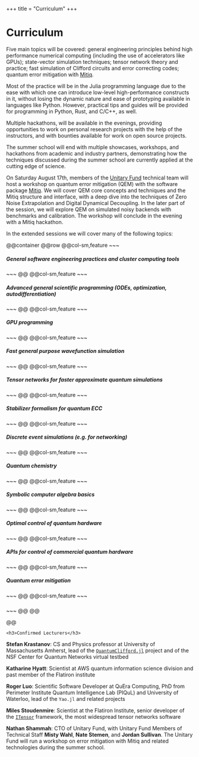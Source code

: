 +++
title = "Curriculum"
+++

# Curriculum

Five main topics will be covered: general engineering principles behind high performance numerical computing (including the use of accelerators like GPUs); state-vector simulation techniques; tensor network theory and practice; fast simulation of Clifford circuits and error correcting codes; quantum error mitigation with [Mitiq](https://github.com/unitaryfund/mitiq).

Most of the practice will be in the Julia programming language due to the ease with which one can introduce low-level high-performance constructs in it, without losing the dynamic nature and ease of prototyping available in languages like Python. However, practical tips and guides will be provided for programming in Python, Rust, and C/C++, as well.

Multiple hackathons, will be available in the evenings, providing opportunities to work on personal research projects with the help of the instructors, and with bounties available for work on open source projects.

The summer school will end with multiple showcases, workshops, and hackathons from academic and industry partners, demonstrating how the techniques discussed during the summer school are currently applied at the cutting edge of science.

On Saturday August 17th, members of the [Unitary Fund](unitary.fund) technical team will host a workshop on quantum error mitigation (QEM) with the software package [Mitiq](https://github.com/unitaryfund/mitiq).
We will cover QEM core concepts and techniques and the Mitiq structure and interface, with a deep dive into the techniques of Zero Noise Extrapolation and Digital Dynamical Decoupling. 
In the later part of the session, we will explore QEM on simulated noisy backends with benchmarks and calibration.
The workshop will conclude in the evening with a Mitiq hackathon. 

In the extended sessions we will cover many of the following topics:

@@container
@@row
    @@col-sm,feature
    ~~~
    <h5>General software engineering practices and cluster computing tools</h5>
    ~~~
    @@
    @@col-sm,feature
    ~~~
    <h5>Advanced general scientific programming (ODEs, optimization, autodifferentiation)</h5>
    ~~~
    @@
    @@col-sm,feature
    ~~~
    <h5>GPU programming</h5>
    ~~~
    @@
    @@col-sm,feature
    ~~~
    <h5>Fast general purpose wavefunction simulation</h5>
    ~~~
    @@
    @@col-sm,feature
    ~~~
    <h5>Tensor networks for faster approximate quantum simulations</h5>
    ~~~
    @@
    @@col-sm,feature
    ~~~
    <h5>Stabilizer formalism for quantum ECC</h5>
    ~~~
    @@
    @@col-sm,feature
    ~~~
    <h5>Discrete event simulations (e.g. for networking)</h5>
    ~~~
    @@
    @@col-sm,feature
    ~~~
    <h5>Quantum chemistry</h5>
    ~~~
    @@
    @@col-sm,feature
    ~~~
    <h5>Symbolic computer algebra basics</h5>
    ~~~
    @@
    @@col-sm,feature
    ~~~
    <h5>Optimal control of quantum hardware</h5>
    ~~~
    @@
    @@col-sm,feature
    ~~~
    <h5>APIs for control of commercial quantum hardware</h5>
    ~~~
    @@
    @@col-sm,feature
    ~~~
     <h5>Quantum error mitigation</h5>
    ~~~
    @@
    @@col-sm,feature
    ~~~
    <h5></h5>
    ~~~
    @@
@@

@@


~~~
<h3>Confirmed Lecturers</h3>
~~~

**Stefan Krastanov**: CS and Physics professor at University of Massachusetts Amherst, lead of the [`QuantumClifford.jl`](https://github.com/Krastanov/QuantumClifford.jl) project and of the NSF Center for Quantum Networks virtual testbed

**Katharine Hyatt**: Scientist at AWS quantum information science division and past member of the Flatiron institute

**Roger Luo**: Scientific Software Developer at QuEra Computing, PhD from Perimeter Institute Quantum Intelligence Lab (PIQuL) and University of Waterloo, lead of the `Yao.jl` and related projects

**Miles Stoudenmire**: Scientist at the Flatiron Institute, senior developer of the [`ITensor`](https://itensor.org) framework, the most widespread tensor networks software

**Nathan Shammah**: CTO of Unitary Fund, with Unitary Fund Members of Technical Staff **Misty Wahl**, **Nate Stemen**, and **Jordan Sullivan**. The Unitary Fund will run a workshop on error mitigation with Mitiq and related technologies during the summer school.
